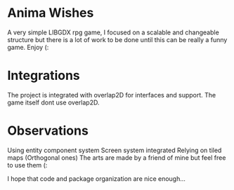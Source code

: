 # Anima Wishes
A very simple LIBGDX rpg game, I focused on a scalable and changeable structure but there is a lot of work to be done until this can be really a funny game. Enjoy (:

# Integrations
The project is integrated with overlap2D for interfaces and support. The game itself dont use overlap2D.

# Observations
Using entity component system
Screen system integrated
Relying on tiled maps (Orthogonal ones)
The arts are made by a friend of mine but feel free to use them (:

I hope that code and package organization are nice enough...
